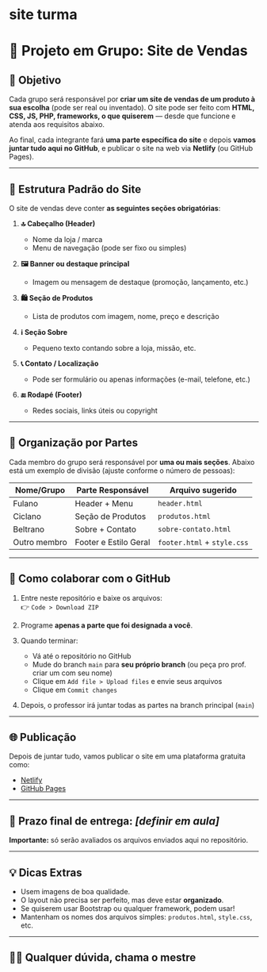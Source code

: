 # site turma
# 🛒 Projeto em Grupo: Site de Vendas

## 📌 Objetivo

Cada grupo será responsável por **criar um site de vendas de um produto à sua escolha** (pode ser real ou inventado). O site pode ser feito com **HTML, CSS, JS, PHP, frameworks, o que quiserem** — desde que funcione e atenda aos requisitos abaixo.

Ao final, cada integrante fará **uma parte específica do site** e depois **vamos juntar tudo aqui no GitHub**, e publicar o site na web via **Netlify** (ou GitHub Pages).

---

## 🧩 Estrutura Padrão do Site

O site de vendas deve conter **as seguintes seções obrigatórias**:

1. **🔝 Cabeçalho (Header)**  
   - Nome da loja / marca  
   - Menu de navegação (pode ser fixo ou simples)  

2. **🖼️ Banner ou destaque principal**  
   - Imagem ou mensagem de destaque (promoção, lançamento, etc.)

3. **🛍️ Seção de Produtos**  
   - Lista de produtos com imagem, nome, preço e descrição

4. **ℹ️ Seção Sobre**  
   - Pequeno texto contando sobre a loja, missão, etc.

5. **📞 Contato / Localização**  
   - Pode ser formulário ou apenas informações (e-mail, telefone, etc.)

6. **🔚 Rodapé (Footer)**  
   - Redes sociais, links úteis ou copyright

---

## 📁 Organização por Partes

Cada membro do grupo será responsável por **uma ou mais seções**. Abaixo está um exemplo de divisão (ajuste conforme o número de pessoas):

| Nome/Grupo     | Parte Responsável         | Arquivo sugerido       |
|----------------|---------------------------|-------------------------|
| Fulano         | Header + Menu             | `header.html`          |
| Ciclano        | Seção de Produtos         | `produtos.html`        |
| Beltrano       | Sobre + Contato           | `sobre-contato.html`   |
| Outro membro   | Footer e Estilo Geral     | `footer.html` + `style.css` |

---

## 🔀 Como colaborar com o GitHub

1. Entre neste repositório e baixe os arquivos:  
   👉 `Code > Download ZIP`

2. Programe **apenas a parte que foi designada a você**.

3. Quando terminar:
   - Vá até o repositório no GitHub
   - Mude do branch `main` para **seu próprio branch** (ou peça pro prof. criar um com seu nome)
   - Clique em `Add file > Upload files` e envie seus arquivos
   - Clique em `Commit changes`

4. Depois, o professor irá juntar todas as partes na branch principal (`main`)

---

## 🌐 Publicação

Depois de juntar tudo, vamos publicar o site em uma plataforma gratuita como:

- [Netlify](https://netlify.com)
- [GitHub Pages](https://pages.github.com)

---

## 📅 Prazo final de entrega: _[definir em aula]_  
**Importante:** só serão avaliados os arquivos enviados aqui no repositório.

---

## 💡 Dicas Extras

- Usem imagens de boa qualidade.
- O layout não precisa ser perfeito, mas deve estar **organizado**.
- Se quiserem usar Bootstrap ou qualquer framework, podem usar!
- Mantenham os nomes dos arquivos simples: `produtos.html`, `style.css`, etc.

---

## 👨‍🏫 Qualquer dúvida, chama o mestre
